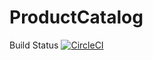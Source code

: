 # ProductCatalog
Build Status
[![CircleCI](https://circleci.com/gh/jinzh99/ProductCatalog.svg?style=svg)](https://circleci.com/gh/jinzh99/ProductCatalog)
